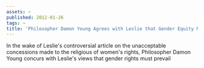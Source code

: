 ```yaml
---
assets: ~
published: 2012-01-26
tags: ~
title: 'Philosopher Damon Young Agrees with Leslie that Gender Equity Matters '
---
```

In the wake of Leslie's controversial article on the unacceptable concessions made to the religious of women's rights, Philosopher Damon Young concurs with Leslie's views that gender rights must prevail 